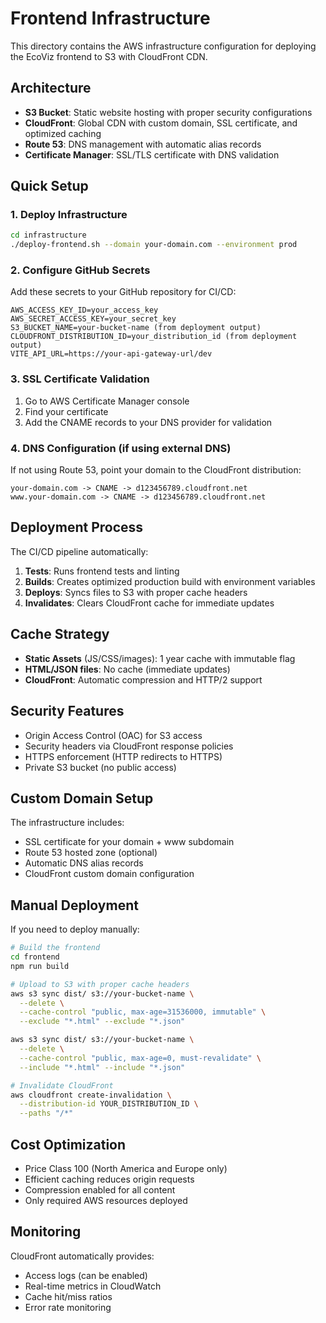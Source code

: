 # Frontend Infrastructure

This directory contains the AWS infrastructure configuration for deploying the EcoViz frontend to S3 with CloudFront CDN.

## Architecture

- **S3 Bucket**: Static website hosting with proper security configurations
- **CloudFront**: Global CDN with custom domain, SSL certificate, and optimized caching
- **Route 53**: DNS management with automatic alias records
- **Certificate Manager**: SSL/TLS certificate with DNS validation

## Quick Setup

### 1. Deploy Infrastructure

```bash
cd infrastructure
./deploy-frontend.sh --domain your-domain.com --environment prod
```

### 2. Configure GitHub Secrets

Add these secrets to your GitHub repository for CI/CD:

```
AWS_ACCESS_KEY_ID=your_access_key
AWS_SECRET_ACCESS_KEY=your_secret_key  
S3_BUCKET_NAME=your-bucket-name (from deployment output)
CLOUDFRONT_DISTRIBUTION_ID=your_distribution_id (from deployment output)
VITE_API_URL=https://your-api-gateway-url/dev
```

### 3. SSL Certificate Validation

1. Go to AWS Certificate Manager console
2. Find your certificate 
3. Add the CNAME records to your DNS provider for validation

### 4. DNS Configuration (if using external DNS)

If not using Route 53, point your domain to the CloudFront distribution:

```
your-domain.com -> CNAME -> d123456789.cloudfront.net
www.your-domain.com -> CNAME -> d123456789.cloudfront.net
```

## Deployment Process

The CI/CD pipeline automatically:

1. **Tests**: Runs frontend tests and linting
2. **Builds**: Creates optimized production build with environment variables
3. **Deploys**: Syncs files to S3 with proper cache headers
4. **Invalidates**: Clears CloudFront cache for immediate updates

## Cache Strategy

- **Static Assets** (JS/CSS/images): 1 year cache with immutable flag
- **HTML/JSON files**: No cache (immediate updates)
- **CloudFront**: Automatic compression and HTTP/2 support

## Security Features

- Origin Access Control (OAC) for S3 access
- Security headers via CloudFront response policies
- HTTPS enforcement (HTTP redirects to HTTPS)
- Private S3 bucket (no public access)

## Custom Domain Setup

The infrastructure includes:
- SSL certificate for your domain + www subdomain
- Route 53 hosted zone (optional)
- Automatic DNS alias records
- CloudFront custom domain configuration

## Manual Deployment

If you need to deploy manually:

```bash
# Build the frontend
cd frontend
npm run build

# Upload to S3 with proper cache headers
aws s3 sync dist/ s3://your-bucket-name \
  --delete \
  --cache-control "public, max-age=31536000, immutable" \
  --exclude "*.html" --exclude "*.json"

aws s3 sync dist/ s3://your-bucket-name \
  --delete \
  --cache-control "public, max-age=0, must-revalidate" \
  --include "*.html" --include "*.json"

# Invalidate CloudFront
aws cloudfront create-invalidation \
  --distribution-id YOUR_DISTRIBUTION_ID \
  --paths "/*"
```

## Cost Optimization

- Price Class 100 (North America and Europe only)
- Efficient caching reduces origin requests
- Compression enabled for all content
- Only required AWS resources deployed

## Monitoring

CloudFront automatically provides:
- Access logs (can be enabled)
- Real-time metrics in CloudWatch
- Cache hit/miss ratios
- Error rate monitoring